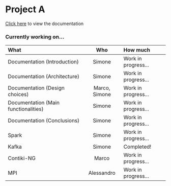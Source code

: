# Project A

[Click here](documentation.md) to view the documentation

### Currently working on...

| What | Who | How much |
|:-|:-:|:-|
| Documentation (Introduction) | Simone | Work in progress... |
| Documentation (Architecture) | Simone | Work in progress... |
| Documentation (Design choices) | Marco, Simone | Work in progress... |
| Documentation (Main functionalities) | Simone | Work in progress... |
| Documentation (Conclusions) | Simone | Work in progress... |
| Spark | Simone | Work in progress... |
| Kafka | Simone | Completed! |
| Contiki-NG | Marco | Work in progress... |
| MPI | Alessandro | Work in progress... |
